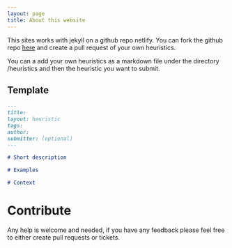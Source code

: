 ```yaml
---
layout: page
title: About this website
---
```


This sites works with jekyll on a github repo netlify. You can fork the github repo [here](https://github.com/Baasie/virtual-domain-driven-design) and create a pull request of your own heuristics.

You can a add your own heuristics as a markdown file under the directory /heuristics and then the heuristic you want to submit.

## Template

``` markdown
---
title:
layout: heuristic
tags:
author:
submitter: (optional)
---

# Short description

# Examples

# Context

```

# Contribute

Any help is welcome and needed, if you have any feedback please feel free to either create pull requests or tickets.